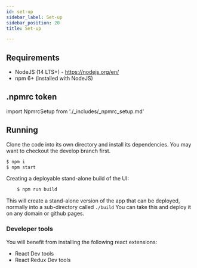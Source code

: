 ```yaml
---
id: set-up
sidebar_label: Set-up
sidebar_position: 20
title: Set-up

---
```


## Requirements

* NodeJS (14 LTS+) - https://nodejs.org/en/
* npm 6+ (installed with NodeJS)

## .npmrc token

import NpmrcSetup from './_includes/_npmrc_setup.md'

<NpmrcSetup />

## Running

Clone the code into its own directory and install its dependencies. You may want to checkout the develop branch
first.

```bash
$ npm i
$ npm start
```

Creating a deployable stand-alone build of the UI:

```bash
    $ npm run build
```

This will create a stand-alone version of the app that can be deployed, normally into a sub-directory called `./build`
You can take this and deploy it on any domain or github pages.

### Developer tools

You will benefit from installing the following react extensions:

* React Dev tools
* React Redux Dev tools
